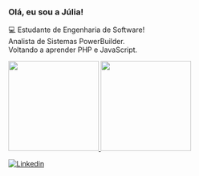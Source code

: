  ### Olá, eu sou a Júlia!
💻 Estudante de Engenharia de Software!
</br>
Analista de Sistemas PowerBuilder.
</br>
Voltando a aprender PHP e JavaScript.
</br>

<div>
<a href="https://github.com/juliadimas" style="{display: grid; grid-gap: 10px; grid-template-columns: repeat(auto-fit, minmax(300px, 1fr));}">
<img height="180em" src="https://github-readme-stats.vercel.app/api/top-langs/?username=juliadimas&layout=compact&langs_count=7&theme=dracula"/>
<img height="180em" src="https://github-readme-stats.vercel.app/api?username=juliadimas&show_icons=true&theme=dracula&include_all_commits=true&count_private=true"/>
</div>

[![Linkedin](https://img.shields.io/badge/LinkedIn-0077B5?style=for-the-badge&logo=linkedin&logoColor=white)](https://www.linkedin.com/in/juliad-marques/)
